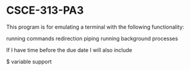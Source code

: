 # CSCE-313-PA3
This program is for emulating a terminal with the following functionality:

running commands
redirection
piping
running background processes

If I have time before the due date I will also include

$ variable support
